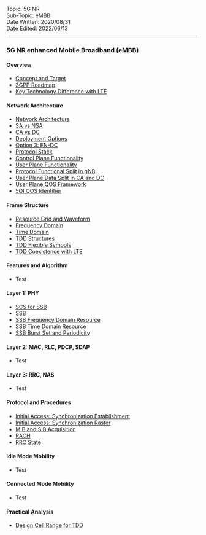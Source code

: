 Topic: 5G NR<br>
Sub-Topic: eMBB<br>
Date Written: 2020/08/31<br>
Date Edited: 2022/06/13<br>

---

### 5G NR enhanced Mobile Broadband (eMBB)

#### Overview 

- [Concept and Target](/nr_embb/nr_embb_overview.md?id=Concept-and-Target)<br>
- [3GPP Roadmap](/nr_embb/nr_embb_overview.md?id=3GPP-Roadmap)<br>
- [Key Technology Difference with LTE](/nr_embb/nr_embb_overview.md?id=Key-Technology-Difference-with-LTE)<br>

#### Network Architecture

- [Network Architecture](/nr_embb/nr_embb_nwarchitecture.md?id=Network-Architecture)<br>
- [SA vs NSA](/nr_embb/nr_embb_nwarchitecture.md?id=SA-vs-NSA)<br>
- [CA vs DC](/nr_embb/nr_embb_nwarchitecture.md?id=CA-vs-DC)<br>
- [Deployment Options](/nr_embb/nr_embb_nwarchitecture.md?id=Deployment-Options)<br>
- [Option 3: EN-DC](/nr_embb/nr_embb_nwarchitecture.md?id=Option-3-EN-DC)<br>
- [Protocol Stack](/nr_embb/nr_embb_nwarchitecture.md?id=Protocol-Stack)<br>
- [Control Plane Functionality](/nr_embb/nr_embb_nwarchitecture.md?id=Control-Plane-Functionality)<br>
- [User Plane Functionality](/nr_embb/nr_embb_nwarchitecture.md?id=Control-Plane-Functionality)<br>
- [Protocol Functional Split in gNB](/nr_embb/nr_embb_nwarchitecture.md?id=Protocol-Functional-Split-in-gNB)<br>
- [User Plane Data Split in CA and DC](/nr_embb/nr_embb_nwarchitecture.md?id=User-Plane-Data-Split-in-CA-and-DC)<br>
- [User Plane QOS Framework](/nr_embb/nr_embb_nwarchitecture.md?id=User-Plane-QOS-Framework)<br>
- [5QI QOS Identifier](/nr_embb/nr_embb_nwarchitecture.md?id=_5QI-QOS-Identifier)<br>

#### Frame Structure

- [Resource Grid and Waveform](/nr_embb/nr_embb_framestructure.md?id=Resource-Grid-and-Waveform)<br>
- [Frequency Domain](/nr_embb/nr_embb_framestructure.md?id=Frequency-Domain)<br>
- [Time Domain](/nr_embb/nr_embb_framestructure.md?id=Time-Domain)<br>
- [TDD Structures](/nr_embb/nr_embb_framestructure.md?id=TDD-Structures)<br>
- [TDD Flexible Symbols](/nr_embb/nr_embb_framestructure.md?id=TDD-Flexible-Symbols)<br>
- [TDD Coexistence with LTE](/nr_embb/nr_embb_framestructure.md?id=TDD-Coexistence-with-LTE)<br>

#### Features and Algorithm 

- Test

#### Layer 1: PHY

- [SCS for SSB](/nr_embb/nr_embb_layer1.md?id=SCS-for-SSB)<br>
- [SSB](/nr_embb/nr_embb_layer1.md?id=SSB)<br>
- [SSB Frequency Domain Resource](/nr_embb/nr_embb_layer1.md?id=SSB-Frequency-Domain-Resource)<br>
- [SSB Time Domain Resource](/nr_embb/nr_embb_layer1.md?id=SSB-Time-Domain-Resource)<br>
- [SSB Burst Set and Periodicity](/nr_embb/nr_embb_layer1.md?id=SSB-Burst-Set-and-Periodicity)<br>

#### Layer 2: MAC, RLC, PDCP, SDAP

- Test

#### Layer 3: RRC, NAS 

- Test

#### Protocol and Procedures 

- [Initial Access: Synchronization Establishment](/nr_embb/nr_embb_procedure?id=initial-access-synchronization-establishment)<br>
- [Initial Access: Synchronization Raster](/nr_embb/nr_embb_procedure?id=initial-access-synchronization-raster)<br>
- [MIB and SIB Acquisition](/nr_embb/nr_embb_procedure?id=MIB-and-SIB-Acquisition)<br>
- [RACH](/nr_embb/nr_embb_procedure?id=RACH)<br>
- [RRC State](/nr_embb/nr_embb_procedure.md?id=RRC-State)<br>

#### Idle Mode Mobility 

- Test

#### Connected Mode Mobility 

- Test

#### Practical Analysis

- [Design Cell Range for TDD](/nr_embb/nr_embb_practical.md?id=Design-Cell-Range-for-TDD)<br>